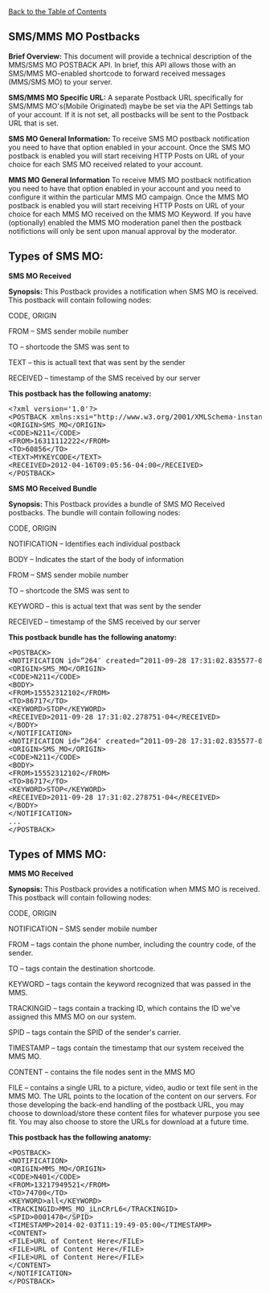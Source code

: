 <a href="/1.3/README.md">Back to the Table of Contents</a>
<h2>SMS/MMS MO Postbacks</h2>
<div id="page-content"><strong>Brief Overview:</strong>
This document will provide a technical description of the MMS/SMS MO POSTBACK API. In brief, this API allows those with an SMS/MMS MO-enabled shortcode to forward received messages (MMS/SMS MO) to your server.

<strong>SMS/MMS MO Specific URL:</strong>
A separate Postback URL specifically for SMS/MMS MO's(Mobile Originated) maybe be set via the API Settings tab of your account.  If it is not set, all postbacks will be sent to the Postback URL that is set.

<strong>SMS MO General Information:</strong>
To receive SMS MO postback notification you need to have that option enabled in your account. Once the SMS MO 
postback is enabled you will start receiving HTTP Posts on URL of your choice for each SMS MO received related to 
your account.

<strong>MMS MO General Information</strong>
To receive MMS MO postback notification you need to have that option enabled in your account and you need to 
configure it within the particular MMS MO campaign.  Once the MMS MO postback is enabled you will start receiving 
HTTP Posts on URL of your choice for each MMS MO received on the MMS MO Keyword. If you have (optionally) enabled 
the MMS MO moderation panel then the postback notifictions will only be sent upon manual approval by the moderator.

<h2>Types of SMS MO:</h2>

<strong>SMS MO Received</strong>
<p><strong>Synopsis: </strong>This Postback provides a notification when SMS MO is received. This postback will contain following nodes:</p>

<p>CODE, ORIGIN</p>
<p>FROM &#8211; SMS sender mobile number</p>
<p>TO &#8211; shortcode the SMS was sent to</p>
<p>TEXT &#8211; this is actuall text that was sent by the sender</p>
<p>RECEIVED &#8211; timestamp of the SMS received by our server</p>
<p><strong>This postback has the following anatomy:</strong></p>

<pre>
&lt;?xml version='1.0'?&gt;
&lt;POSTBACK xmlns:xsi="http://www.w3.org/2001/XMLSchema-instance" xsi:noNamespaceSchemaLocation="http://www.skycore.com/schema/postback.xsd"&gt;
&lt;ORIGIN&gt;SMS_MO&lt;/ORIGIN&gt;
&lt;CODE&gt;N211&lt;/CODE&gt;
&lt;FROM&gt;16311112222&lt;/FROM&gt;
&lt;TO&gt;60856&lt;/TO&gt;
&lt;TEXT&gt;MYKEYCODE&lt;/TEXT&gt;
&lt;RECEIVED&gt;2012-04-16T09:05:56-04:00&lt;/RECEIVED&gt;
&lt;/POSTBACK&gt;
</pre>

<strong>SMS MO Received Bundle</strong>
<p><strong>Synopsis: </strong>This Postback provides a bundle of SMS MO Received postbacks. The bundle will contain following nodes:</p>

<p>CODE, ORIGIN</p>
<p>NOTIFICATION &#8211; Identifies each individual postback</p>
<p>BODY &#8211; Indicates the start of the body of information</p>
<p>FROM &#8211; SMS sender mobile number</p>
<p>TO &#8211; shortcode the SMS was sent to</p>
<p>KEYWORD &#8211; this is actual text that was sent by the sender</p>
<p>RECEIVED &#8211; timestamp of the SMS received by our server</p>
<p><strong>This postback bundle has the following anatomy:</strong></p>

<pre>
&lt;POSTBACK&gt;
&lt;NOTIFICATION id=&#8221;264&#8243; created=&#8221;2011-09-28 17:31:02.835577-04&#8243;&gt;
&lt;ORIGIN&gt;SMS_MO&lt;/ORIGIN&gt;
&lt;CODE&gt;N211&lt;/CODE&gt;
&lt;BODY&gt;
&lt;FROM&gt;15552312102&lt;/FROM&gt;
&lt;TO&gt;86717&lt;/TO&gt;
&lt;KEYWORD&gt;STOP&lt;/KEYWORD&gt;
&lt;RECEIVED&gt;2011-09-28 17:31:02.278751-04&lt;/RECEIVED&gt;
&lt;/BODY&gt;
&lt;/NOTIFICATION&gt;
&lt;NOTIFICATION id=&#8221;264&#8243; created=&#8221;2011-09-28 17:31:02.835577-04&#8243;&gt;
&lt;ORIGIN&gt;SMS_MO&lt;/ORIGIN&gt;
&lt;CODE&gt;N211&lt;/CODE&gt;
&lt;BODY&gt;
&lt;FROM&gt;15552312102&lt;/FROM&gt;
&lt;TO&gt;86717&lt;/TO&gt;
&lt;KEYWORD&gt;STOP&lt;/KEYWORD&gt;
&lt;RECEIVED&gt;2011-09-28 17:31:02.278751-04&lt;/RECEIVED&gt;
&lt;/BODY&gt;
&lt;/NOTIFICATION&gt;
...
&lt;/POSTBACK&gt;
</pre>

<h2>Types of MMS MO:</h2>

<p><strong>MMS MO Received</strong></p>
<p><strong>Synopsis: </strong>This Postback provides a notification when MMS MO is received. This postback will contain following nodes:</p>

<p>CODE, ORIGIN</p>
<p>NOTIFICATION &#8211; SMS sender mobile number</p>
<p>FROM &#8211; tags contain the phone number, including the country code, of the sender.</p>
<p>TO &#8211; tags contain the destination shortcode.</p>
<p>KEYWORD &#8211; tags contain the keyword recognized that was passed in the MMS.</p>
<p>TRACKINGID &#8211; tags contain a tracking ID, which contains the ID we've assigned this MMS MO on our system.</p>
<p>SPID &#8211; tags contain the SPID of the sender's carrier.</p>
<p>TIMESTAMP &#8211; tags contain the timestamp that our system received the MMS MO.</p>
<p>CONTENT &#8211; contains the file nodes sent in the MMS MO</p>
<p>FILE &#8211; contains a single URL to a picture, video, audio or text file sent in the MMS MO.  The URL points to the location of the content on our servers. For those developing the back-end handling of the postback URL, you may choose to download/store these content files for whatever purpose you see fit. You may also choose to store the URLs for download at a future time.</p>
<p><strong>This postback has the following anatomy:</strong></p>
<pre>
&lt;POSTBACK&gt;
&lt;NOTIFICATION&gt;
&lt;ORIGIN&gt;MMS_MO&lt;/ORIGIN&gt;
&lt;CODE&gt;N401&lt;/CODE&gt;
&lt;FROM&gt;13217949521&lt;/FROM&gt;
&lt;TO&gt;74700&lt;/TO&gt;
&lt;KEYWORD&gt;all&lt;/KEYWORD>
&lt;TRACKINGID&gt;MMS_MO_iLnCRrL6&lt;/TRACKINGID&gt;
&lt;SPID&gt;0001470&lt;/SPID&gt;
&lt;TIMESTAMP&gt;2014-02-03T11:19:49-05:00&lt;/TIMESTAMP&gt;
&lt;CONTENT&gt;
&lt;FILE&gt;URL of Content Here&lt;/FILE&gt;
&lt;FILE&gt;URL of Content Here&lt;/FILE&gt;
&lt;FILE&gt;URL of Content Here&lt;/FILE&gt;
&lt;/CONTENT&gt;
&lt;/NOTIFICATION&gt;
&lt;/POSTBACK&gt;
</pre>
